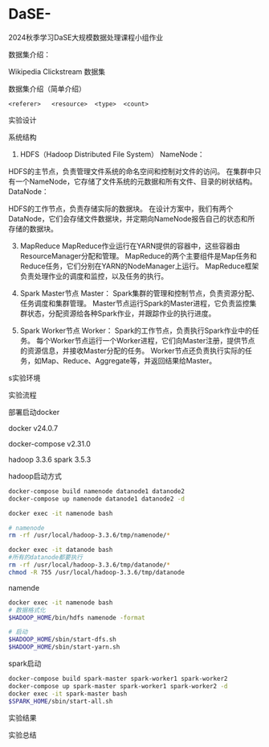 # DaSE-
2024秋季学习DaSE大规模数据处理课程小组作业


数据集介绍：

Wikipedia Clickstream 数据集

数据集介绍（简单介绍）

```shell
<referer>	<resource>	<type>	<count>

```



实验设计

系统结构
1. HDFS（Hadoop Distributed File System）
NameNode：

HDFS的主节点，负责管理文件系统的命名空间和控制对文件的访问。
在集群中只有一个NameNode，它存储了文件系统的元数据和所有文件、目录的树状结构。
DataNode：

HDFS的工作节点，负责存储实际的数据块。
在设计方案中，我们有两个DataNode，它们会存储文件数据块，并定期向NameNode报告自己的状态和所存储的数据块。
<!-- 2. YARN（Yet Another Resource Negotiator）
ResourceManager：

YARN的全局资源管理器，负责整个集群的资源分配和调度。
在设计方案中，ResourceManager运行在与NameNode相同的节点上，这是因为ResourceManager需要与NameNode紧密协作，以获取集群的资源使用情况。
NodeManager：

YARN的工作节点，负责管理单个节点上的资源和任务的监控。
在设计方案中，我们有两个NodeManager，它们运行在与DataNode相同的节点上，这意味着每个节点既是HDFS的数据存储节点，也是YARN的计算节点。 -->
3. MapReduce
MapReduce作业运行在YARN提供的容器中，这些容器由ResourceManager分配和管理。
MapReduce的两个主要组件是Map任务和Reduce任务，它们分别在YARN的NodeManager上运行。
MapReduce框架负责处理作业的调度和监控，以及任务的执行。



1. Spark Master节点
Master：
Spark集群的管理和控制节点，负责资源分配、任务调度和集群管理。
Master节点运行Spark的Master进程，它负责监控集群状态，分配资源给各种Spark作业，并跟踪作业的执行进度。
2. Spark Worker节点
Worker：
Spark的工作节点，负责执行Spark作业中的任务。
每个Worker节点运行一个Worker进程，它们向Master注册，提供节点的资源信息，并接收Master分配的任务。
Worker节点还负责执行实际的任务，如Map、Reduce、Aggregate等，并返回结果给Master。



s实验环境




实验流程


部署启动docker

docker
v24.0.7

docker-compose
v2.31.0

hadoop 3.3.6
spark 3.5.3

hadoop启动方式

```sh
docker-compose build namenode datanode1 datanode2
docker-compose up namenode datanode1 datanode2 -d

docker exec -it namenode bash

# namenode
rm -rf /usr/local/hadoop-3.3.6/tmp/namenode/*
```

```sh
docker exec -it datanode bash
#所有的datanode都要执行
rm -rf /usr/local/hadoop-3.3.6/tmp/datanode/*
chmod -R 755 /usr/local/hadoop-3.3.6/tmp/datanode
```


namende
```sh
docker exec -it namenode bash
# 数据格式化
$HADOOP_HOME/bin/hdfs namenode -format

# 启动
$HADOOP_HOME/sbin/start-dfs.sh
$HADOOP_HOME/sbin/start-yarn.sh 
```


spark启动
```sh
docker-compose build spark-master spark-worker1 spark-worker2
docker-compose up spark-master spark-worker1 spark-worker2 -d
docker exec -it spark-master bash
$SPARK_HOME/sbin/start-all.sh
```


实验结果

实验总结
